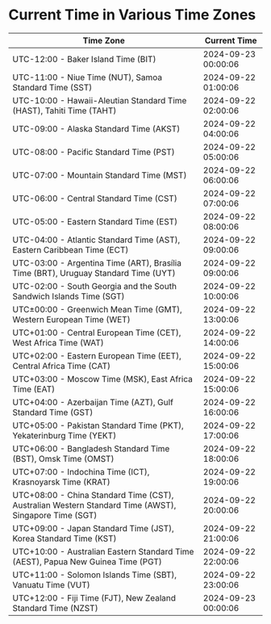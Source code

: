 # Current Time in Various Time Zones

| Time Zone | Current Time |
|-----------|--------------|
| UTC-12:00 - Baker Island Time (BIT) | 2024-09-23 00:00:06 |
| UTC-11:00 - Niue Time (NUT), Samoa Standard Time (SST) | 2024-09-22 01:00:06 |
| UTC-10:00 - Hawaii-Aleutian Standard Time (HAST), Tahiti Time (TAHT) | 2024-09-22 02:00:06 |
| UTC-09:00 - Alaska Standard Time (AKST) | 2024-09-22 04:00:06 |
| UTC-08:00 - Pacific Standard Time (PST) | 2024-09-22 05:00:06 |
| UTC-07:00 - Mountain Standard Time (MST) | 2024-09-22 06:00:06 |
| UTC-06:00 - Central Standard Time (CST) | 2024-09-22 07:00:06 |
| UTC-05:00 - Eastern Standard Time (EST) | 2024-09-22 08:00:06 |
| UTC-04:00 - Atlantic Standard Time (AST), Eastern Caribbean Time (ECT) | 2024-09-22 09:00:06 |
| UTC-03:00 - Argentina Time (ART), Brasília Time (BRT), Uruguay Standard Time (UYT) | 2024-09-22 09:00:06 |
| UTC-02:00 - South Georgia and the South Sandwich Islands Time (SGT) | 2024-09-22 10:00:06 |
| UTC±00:00 - Greenwich Mean Time (GMT), Western European Time (WET) | 2024-09-22 13:00:06 |
| UTC+01:00 - Central European Time (CET), West Africa Time (WAT) | 2024-09-22 14:00:06 |
| UTC+02:00 - Eastern European Time (EET), Central Africa Time (CAT) | 2024-09-22 15:00:06 |
| UTC+03:00 - Moscow Time (MSK), East Africa Time (EAT) | 2024-09-22 15:00:06 |
| UTC+04:00 - Azerbaijan Time (AZT), Gulf Standard Time (GST) | 2024-09-22 16:00:06 |
| UTC+05:00 - Pakistan Standard Time (PKT), Yekaterinburg Time (YEKT) | 2024-09-22 17:00:06 |
| UTC+06:00 - Bangladesh Standard Time (BST), Omsk Time (OMST) | 2024-09-22 18:00:06 |
| UTC+07:00 - Indochina Time (ICT), Krasnoyarsk Time (KRAT) | 2024-09-22 19:00:06 |
| UTC+08:00 - China Standard Time (CST), Australian Western Standard Time (AWST), Singapore Time (SGT) | 2024-09-22 20:00:06 |
| UTC+09:00 - Japan Standard Time (JST), Korea Standard Time (KST) | 2024-09-22 21:00:06 |
| UTC+10:00 - Australian Eastern Standard Time (AEST), Papua New Guinea Time (PGT) | 2024-09-22 22:00:06 |
| UTC+11:00 - Solomon Islands Time (SBT), Vanuatu Time (VUT) | 2024-09-22 23:00:06 |
| UTC+12:00 - Fiji Time (FJT), New Zealand Standard Time (NZST) | 2024-09-23 00:00:06 |
